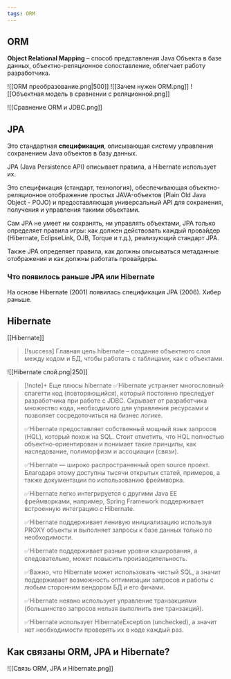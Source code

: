 ```yaml
---
tags: ORM
---
```

## ORM
**Object Relational Mapping** – способ представления Java Объекта в базе данных, объектно-реляционное сопоставление, облегчает работу разработчика.

![[ORM преобразование.png|500]]
![[Зачем нужен ORM.png]]
![[Объектная модель в сравнении с реляционной.png]]

![[Сравнение ORM и JDBC.png]]

## JPA
Это стандартная **спецификация**, описывающая систему управления сохранением Java объектов в базу данных.

JPA (Java Persistence API) описывает правила, а Hibernate использует их.

Это спецификация (стандарт, технология), обеспечивающая объектно-реляционное отображение простых JAVA-объектов (Plain Old Java Object - POJO) и предоставляющая универсальный API для сохранения, получения и управления такими объектами.

Сам JPA не умеет ни сохранять, ни управлять объектами, JPA только определяет правила игры: как должен действовать каждый провайдер (Hibernate, EclipseLink, OJB, Torque и т.д.), реализующий стандарт JPA.

Также JPA определяет правила, как должны описываться метаданные отображения и как должны работать провайдеры.

### Что появилось раньше JPA или Hibernate
На основе Hibernate (2001) появилась спецификация JPA (2006). Хибер раньше.

## Hibernate
[[Hibernate]] 

>[!success] Главная цель hibernate – создание объектного слоя между кодом и БД, чтобы работать с таблицами, как с объектами.

![[Hibernate слой.png|250]]
>[!note]+  Еще плюсы hibernate
>✅Hibernate устраняет многословный спагетти код (повторяющийся), который постоянно преследует разработчика при работе с JDBC. Скрывает от разработчика множество кода, необходимого для управления ресурсами и позволяет сосредоточиться на бизнес логике.
>
>✅Hibernate предоставляет собственный мощный язык запросов (HQL), который похож на SQL. Стоит отметить, что HQL полностью объектно-ориентирован и понимает такие принципы, как наследование, полиморфизм и ассоциации (связи).
>
>✅Hibernate — широко распространенный open source проект. Благодаря этому доступны тысячи открытых статей, примеров, а также документации по использованию фреймворка.
>
>✅Hibernate легко интегрируется с другими Java EE фреймворками, например, Spring Framework поддерживает встроенную интеграцию с Hibernate.
>
>✅Hibernate поддерживает ленивую инициализацию используя PROXY объекты и
выполняет запросы к базе данных только по необходимости.
>
>✅Hibernate поддерживает разные уровни кэширования, а следовательно, может повысить производительность.
>
>✅Важно, что Hibernate может использовать чистый SQL, а значит поддерживает возможность оптимизации запросов и работы с любым сторонним вендором БД и его фичами.
>
>✅Hibernate неявно использует управление транзакциями (большинство запросов нельзя выполнить вне транзакций).
>
>✅Hibernate использует HibernateException (unchecked), а значит нет необходимости проверять их в коде каждый раз.

## Как связаны ORM, JPA и Hibernate?

![[Связь ORM, JPA и Hibernate.png]]

